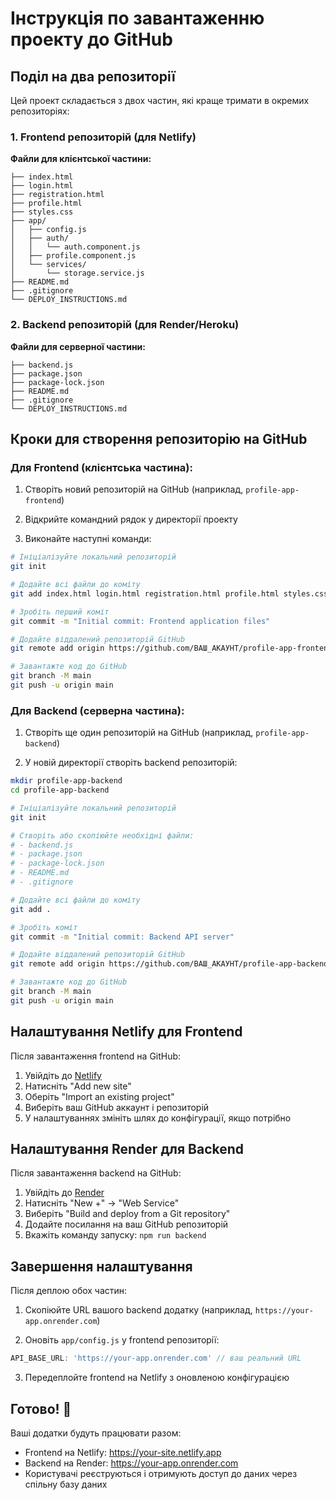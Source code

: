 # Інструкція по завантаженню проекту до GitHub

## Поділ на два репозиторії

Цей проект складається з двох частин, які краще тримати в окремих репозиторіях:

### 1. Frontend репозиторій (для Netlify)
**Файли для клієнтської частини:**
```
├── index.html
├── login.html
├── registration.html
├── profile.html
├── styles.css
├── app/
│   ├── config.js
│   ├── auth/
│   │   └── auth.component.js
│   ├── profile.component.js
│   └── services/
│       └── storage.service.js
├── README.md
├── .gitignore
└── DEPLOY_INSTRUCTIONS.md
```

### 2. Backend репозиторій (для Render/Heroku)
**Файли для серверної частини:**
```
├── backend.js
├── package.json
├── package-lock.json
├── README.md
├── .gitignore
└── DEPLOY_INSTRUCTIONS.md
```

## Кроки для створення репозиторію на GitHub

### Для Frontend (клієнтська частина):

1. Створіть новий репозиторій на GitHub (наприклад, `profile-app-frontend`)

2. Відкрийте командний рядок у директорії проекту

3. Виконайте наступні команди:
```bash
# Ініціалізуйте локальний репозиторій
git init

# Додайте всі файли до коміту
git add index.html login.html registration.html profile.html styles.css app/ README.md .gitignore DEPLOY_INSTRUCTIONS.md

# Зробіть перший коміт
git commit -m "Initial commit: Frontend application files"

# Додайте віддалений репозиторій GitHub
git remote add origin https://github.com/ВАШ_АКАУНТ/profile-app-frontend.git

# Завантажте код до GitHub
git branch -M main
git push -u origin main
```

### Для Backend (серверна частина):

1. Створіть ще один репозиторій на GitHub (наприклад, `profile-app-backend`)

2. У новій директорії створіть backend репозиторій:
```bash
mkdir profile-app-backend
cd profile-app-backend

# Ініціалізуйте локальний репозиторій
git init

# Створіть або скопіюйте необхідні файли:
# - backend.js
# - package.json
# - package-lock.json
# - README.md
# - .gitignore

# Додайте всі файли до коміту
git add .

# Зробіть коміт
git commit -m "Initial commit: Backend API server"

# Додайте віддалений репозиторій GitHub
git remote add origin https://github.com/ВАШ_АКАУНТ/profile-app-backend.git

# Завантажте код до GitHub
git branch -M main
git push -u origin main
```

## Налаштування Netlify для Frontend

Після завантаження frontend на GitHub:

1. Увійдіть до [Netlify](https://netlify.com)
2. Натисніть "Add new site"
3. Оберіть "Import an existing project"
4. Виберіть ваш GitHub аккаунт і репозиторій
5. У налаштуваннях змініть шлях до конфігурації, якщо потрібно

## Налаштування Render для Backend

Після завантаження backend на GitHub:

1. Увійдіть до [Render](https://render.com)
2. Натисніть "New +" -> "Web Service"
3. Виберіть "Build and deploy from a Git repository"
4. Додайте посилання на ваш GitHub репозиторій
5. Вкажіть команду запуску: `npm run backend`

## Завершення налаштування

Після деплою обох частин:

1. Скопіюйте URL вашого backend додатку (наприклад, `https://your-app.onrender.com`)

2. Оновіть `app/config.js` у frontend репозиторії:
```javascript
API_BASE_URL: 'https://your-app.onrender.com' // ваш реальний URL
```

3. Передеплойте frontend на Netlify з оновленою конфігурацією

## Готово! 🎉

Ваші додатки будуть працювати разом:
- Frontend на Netlify: https://your-site.netlify.app
- Backend на Render: https://your-app.onrender.com
- Користувачі реєструються і отримують доступ до даних через спільну базу даних